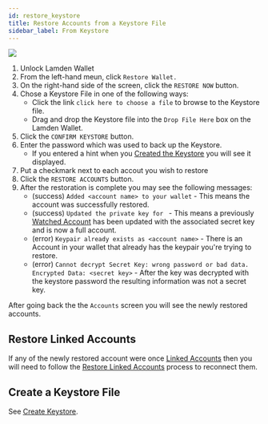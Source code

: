 ```yaml
---
id: restore_keystore
title: Restore Accounts from a Keystore File
sidebar_label: From Keystore
---
```

 ![](/img/wallet/gif/1.0.0_restore_keystore.gif)

1. Unlock Lamden Wallet
2. From the left-hand meun, click `Restore Wallet.`
3. On the right-hand side of the screen, click the `RESTORE NOW` button.
4. Chose a Keystore File in one of the following ways:
    - Click the link `click here to choose a file` to browse to the Keystore file.
    - Drag and drop the Keystore file into the `Drop File Here` box on the Lamden Wallet.
5. Click the `CONFIRM KEYSTORE` button.
6. Enter the password which was used to back up the Keystore.
    - If you entered a hint when you <u>[Created the Keystore](/docs/wallet/restore_keystore)</u> you will see it displayed.
7. Put a checkmark next to each accout you wish to restore
8. Click the `RESTORE ACCOUNTS` button.
9. After the restoration is complete you may see the following messages:
    - (success) `Added <account name> to your wallet` - This means the account was successfully restored.
    - (success) `Updated the private key for ` - This means a previously <u>[Watched Account](/docs/wallet/accounts_creation#track-account)</u> has been updated with the associated secret key and is now a full account.
    - (error) `Keypair already exists as <account name>` - There is an Account in your wallet that already has the keypair you're trying to restore.
    - (error) `Cannot decrypt Secret Key: wrong password or bad data. Encrypted Data: <secret key>` - After the key was decrypted with the keystore password the resulting information was not a secret key.

After going back the the `Accounts` screen you will see the newly restored accounts.

## Restore Linked Accounts
If any of the newly restored account were once <u>[Linked Accounts](/docs/wallet/accounts_linked_overview)</u> then you will need to follow the <u>[Restore Linked Accounts](/docs/wallet/restore_linked_account)</u> process to reconnect them.

## Create a Keystore File
See <u>[Create Keystore](/docs/wallet/backup_keystore)</u>.
